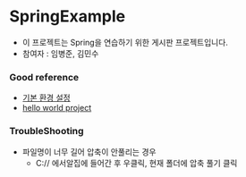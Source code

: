 # SpringExample
- 이 프로젝트는 Spring을 연습하기 위한 게시판 프로젝트입니다.
- 참여자 : 임병준, 김민수

### Good reference
- [기본 환경 설정](https://freestrokes.tistory.com/78?category=1073732)
- [hello world project](https://examples.javacodegeeks.com/enterprise-java/spring/boot/spring-boot-hello-world-example/)

### TroubleShooting
- 파일명이 너무 길어 압축이 안풀리는 경우
  - C:// 에서알집에 들어간 후 우클릭, 현재 폴더에 압축 풀기 클릭
